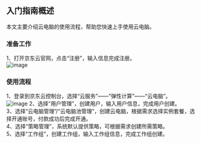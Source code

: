## 入门指南概述
本文主要介绍云电脑的使用流程，帮助您快速上手使用云电脑。<br>
### 准备工作<br>
1、打开京东云官网，点击“注册”，输入信息完成注册。<br>
![image](https://user-images.githubusercontent.com/103625856/173487477-68556caa-f7ca-4167-a261-2c840ebebb33.png)<br>

### 使用流程<br>
1、登录到京东云控制台，选择“云服务”——“弹性计算”——“云电脑”。<br>
![image](https://user-images.githubusercontent.com/103625856/189831130-65159c8f-2a08-4a41-9bb0-c51b1a125e18.png)
2、选择“用户管理”，创建用户，输入用户信息，完成用户创建。<br>
3、选择“云电脑管理”/“云电脑池管理”，创建云电脑，根据需求选择实例套餐，选择开通账号，付款成功后完成开通。<br>
4、选择“策略管理”，系统默认提供策略，可根据需求创建所需策略。<br>
5、选择“工作组”，创建工作组，输入工作组信息，完成工作组创建。<br>
